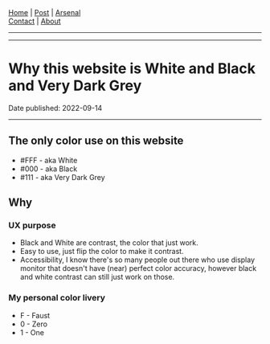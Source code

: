 <nav>
<a href="../INDEX.html">Home</a>
|
<a href="../POST.html">Post</a>
|
<a href="../ARSENAL.html">Arsenal</a>
<nav class="div-right">
<a href="../CONTACT.html">Contact</a>
|
<a href="../ABOUT.html">About</a>
</nav>
</nav>
</header>
<hr><hr>
<main>
<!-- Your Content Start After This Line -->


# Why this website is White and Black and Very Dark Grey

Date published: 2022-09-14

---

## The only color use on this website  

* #FFF - aka White  
* #000 - aka Black  
* #111 - aka Very Dark Grey  

## Why

### UX purpose

* Black and White are contrast, the color that just work.  
* Easy to use, just flip the color to make it contrast.  
* Accessibility, I know there's so many people out there who use display monitor that doesn't have (near) perfect color accuracy, however black and white contrast can still just work on those.  

### My personal color livery

* F - Faust
* 0 - Zero
* 1 - One
